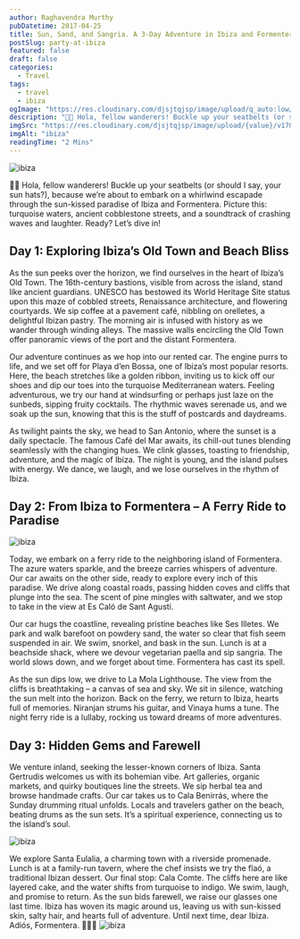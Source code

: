 ```yaml
---
author: Raghavendra Murthy
pubDatetime: 2017-04-25
title: Sun, Sand, and Sangria. A 3-Day Adventure in Ibiza and Formentera🌊
postSlug: party-at-ibiza
featured: false
draft: false
categories:
  - Travel
tags:
  - travel
  - ibiza
ogImage: "https://res.cloudinary.com/djsjtqjsp/image/upload/q_auto:low/v1709676627/raghavendra-murthy-blog/travel/ibiza/IMG_7710_ubkxzb.jpg"
description: "🌴🌞 Hola, fellow wanderers! Buckle up your seatbelts (or should I say, your sun hats?), because we’re about to embark on a whirlwind escapade through the sun-kissed paradise of Ibiza and Formentera. "
imgSrc: "https://res.cloudinary.com/djsjtqjsp/image/upload/{value}/v1709676627/raghavendra-murthy-blog/travel/ibiza/IMG_7710_ubkxzb.jpg"
imgAlt: "ibiza"
readingTime: "2 Mins"
---
```


![ibiza](https://res.cloudinary.com/djsjtqjsp/image/upload/q_auto:low/v1709676627/raghavendra-murthy-blog/travel/ibiza/IMG_7710_ubkxzb.jpg)

🌴🌞 Hola, fellow wanderers! Buckle up your seatbelts (or should I say, your sun hats?), because we’re about to embark on a whirlwind escapade through the sun-kissed paradise of Ibiza and Formentera. Picture this: turquoise waters, ancient cobblestone streets, and a soundtrack of crashing waves and laughter. Ready? Let’s dive in!

## Day 1: Exploring Ibiza’s Old Town and Beach Bliss

As the sun peeks over the horizon, we find ourselves in the heart of Ibiza’s Old Town. The 16th-century bastions, visible from across the island, stand like ancient guardians. UNESCO has bestowed its World Heritage Site status upon this maze of cobbled streets, Renaissance architecture, and flowering courtyards.
We sip coffee at a pavement café, nibbling on orelletes, a delightful Ibizan pastry. The morning air is infused with history as we wander through winding alleys. The massive walls encircling the Old Town offer panoramic views of the port and the distant Formentera.

Our adventure continues as we hop into our rented car. The engine purrs to life, and we set off for Playa d’en Bossa, one of Ibiza’s most popular resorts. Here, the beach stretches like a golden ribbon, inviting us to kick off our shoes and dip our toes into the turquoise Mediterranean waters.
Feeling adventurous, we try our hand at windsurfing or perhaps just laze on the sunbeds, sipping fruity cocktails. The rhythmic waves serenade us, and we soak up the sun, knowing that this is the stuff of postcards and daydreams.

As twilight paints the sky, we head to San Antonio, where the sunset is a daily spectacle. The famous Café del Mar awaits, its chill-out tunes blending seamlessly with the changing hues. We clink glasses, toasting to friendship, adventure, and the magic of Ibiza. The night is young, and the island pulses with energy. We dance, we laugh, and we lose ourselves in the rhythm of Ibiza.

## Day 2: From Ibiza to Formentera – A Ferry Ride to Paradise

![ibiza](https://res.cloudinary.com/djsjtqjsp/image/upload/q_auto:low/v1709676626/raghavendra-murthy-blog/travel/ibiza/IMG_7661_gw2xf5.jpg)

Today, we embark on a ferry ride to the neighboring island of Formentera. The azure waters sparkle, and the breeze carries whispers of adventure. Our car awaits on the other side, ready to explore every inch of this paradise. We drive along coastal roads, passing hidden coves and cliffs that plunge into the sea. The scent of pine mingles with saltwater, and we stop to take in the view at Es Caló de Sant Agustí.

Our car hugs the coastline, revealing pristine beaches like Ses Illetes. We park and walk barefoot on powdery sand, the water so clear that fish seem suspended in air. We swim, snorkel, and bask in the sun. Lunch is at a beachside shack, where we devour vegetarian paella and sip sangria. The world slows down, and we forget about time. Formentera has cast its spell.

As the sun dips low, we drive to La Mola Lighthouse. The view from the cliffs is breathtaking – a canvas of sea and sky. We sit in silence, watching the sun melt into the horizon. Back on the ferry, we return to Ibiza, hearts full of memories. Niranjan strums his guitar, and Vinaya hums a tune. The night ferry ride is a lullaby, rocking us toward dreams of more adventures.

## Day 3: Hidden Gems and Farewell

We venture inland, seeking the lesser-known corners of Ibiza. Santa Gertrudis welcomes us with its bohemian vibe. Art galleries, organic markets, and quirky boutiques line the streets. We sip herbal tea and browse handmade crafts.
Our car takes us to Cala Benirrás, where the Sunday drumming ritual unfolds. Locals and travelers gather on the beach, beating drums as the sun sets. It’s a spiritual experience, connecting us to the island’s soul.

![ibiza](https://res.cloudinary.com/djsjtqjsp/image/upload/q_auto:low/v1709676626/raghavendra-murthy-blog/travel/ibiza/IMG_7693_zl2khv.jpg)

We explore Santa Eulalia, a charming town with a riverside promenade. Lunch is at a family-run tavern, where the chef insists we try the flaó, a traditional Ibizan dessert. Our final stop: Cala Comte. The cliffs here are like layered cake, and the water shifts from turquoise to indigo. We swim, laugh, and promise to return. As the sun bids farewell, we raise our glasses one last time. Ibiza has woven its magic around us, leaving us with sun-kissed skin, salty hair, and hearts full of adventure. Until next time, dear Ibiza. Adiós, Formentera. 🌅🌴🚗
![ibiza](https://res.cloudinary.com/djsjtqjsp/image/upload/q_auto:low/v1712177614/raghavendra-murthy-blog/travel/ibiza/IMG_7974_lutprg.jpg)
